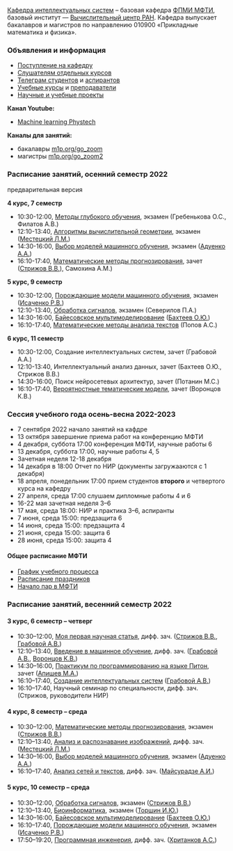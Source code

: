[Кафедра интеллектуальных систем](/ru/about/) – базовая кафедра [ФПМИ МФТИ](https://fpmi.mipt.ru/master/), базовый институт — [Вычислительный центр РАН](https://www.frccsc.ru/). Кафедра выпускает бакалавров и магистров по направлению 010900 «Прикладные математика и физика». 

### Объявления и информация
- [Поступление на кафедру](/ru/admission/)
- [Слушателям отдельных курсов](/ru/admission/)
- [Телеграм студентов](https://t.me/IS_MIPT) и [аспирантов](https://t.me/+BpMhAW-gWlM5OThi)
- [Учебные курсы](/ru/course/) и [преподаватели](/ru/people/)
- [Научные и учебные проекты](https://m1p.org)

**Канал Youtube:** 
* [Machine learning Phystech](https://www.youtube.com/c/MachineLearningPhystech)

**Каналы для занятий:** 
* бакалавры [m1p.org/go_zoom](https://m1p.org/go_zoom)
* магистры [m1p.org/go_zoom2](https://m1p.org/go_zoom2)

### Расписание занятий, осенний  семестр 2022
предварительная версия

**4 курс, 7 семестр**
* 10:30-12:00, [Методы глубокого обучения](https://is-mipt.site/ru/course/deep_learning/index.html), экзамен (Гребенькова О.С., Филатов А.В.)
* 12:10-13:40, [Алгоритмы вычислительной геометрии](https://is-mipt.site/ru/course/computational_geometry/index.html), экзамен ([Местецкий Л.М.](/ru/people/mestetskiy_lm/index.html))
* 14:30-16:00, [Выбор моделей машинного обучения](/ru/course/bayesian_model_selection/index.html), экзамен ([Адуенко А.А.](/ru/people/aduenko_aa/index.html))
* 16:10-17:40, [Математические методы прогнозирования](/ru/course/forecasting_methods/index.html), зачет ([Стрижов В.В.](/ru/people/strijov_vv/index.html)), Самохина А.М.)

**5 курс, 9 семестр**
* 10:30-12:00, [Порождающие модели машинного обучения](https://is-mipt.site/ru/course/deep_generative_models/index.html), экзамен ([Исаченко Р.В.](https://is-mipt.site/ru/people/isachenko_rv/index.html))
* 12:10-13:40, [Обработка сигналов](https://is-mipt.site/ru/course/signal_processing/index.html), экзамен (Северилов П.А.)
* 14:30-16:00, [Байесовское мультимоделирование](/ru/course/bayesian_multimodeling/index.html) ([Бахтеев О.Ю.](/ru/people/bakhteev_oy/index.html))
* 16:10-17:40, [Математические методы анализа текстов](https://is-mipt.site/ru/course/natural_language_processing/index.html) (Попов А.С.)  

**6 курс, 11 семестр**
* 10:30-12:00, Создание интеллектуальных систем, зачет (Грабовой А.А.)
* 12:10-13:40, Интеллектуальный анализ данных, зачет (Бахтеев О.Ю., Стрижов В.В.)
* 14:30-16:00, Поиск нейросетевых архитектур, зачет (Потанин М.С.)
* 16:10-17:40, [Вероятностные тематические модели](http://www.machinelearning.ru/wiki/index.php?title=Вероятностные_тематические_модели_%28курс_лекций%2C_К.В.Воронцов%29), зачет (Воронцов К.В.)

### Сессия учебного года осень-весна 2022-2023
- 7 сентября 2022 начало занятий на кафдре
- 13 октября завершение приема работ на конференцию МФТИ
- 4 декабря, суббота 17:00 конференция МФТИ, научные работы 6
- 13 декабря, суббота 17:00, научные работы 4, 5
- Зачетная неделя 12-18 декабря
- 14 декабря в 18:00 Отчет по НИР (документы загружааются с 1 декабря)
- 18 апреля, понедельник 17:00 прием студентов __второго__ и четвертого курса на кафедру
- 27 апреля, среда 17:00 слушаем дипломные работы 4 и 6
- 16-22 мая зачетная неделя 3–6
- 17 мая, среда 18:00: НИР и практика 3–6, аспиранты
- 7 июня, среда 15:00: предзащита 6
- 14 июня, среда 15:00: предзащита 4
- 21 июня, среда 15:00: защита 6
- 28 июня, среда 15:00: защита 4

#### Общее расписание МФТИ
- [График учебного процесса](https://mipt.ru/about/departments/uchebniy/schedule/study/)
- [Расписание праздников](https://mipt.ru/about/departments/uchebniy/schedule/study/)
- [Начало пар в МФТИ](https://mipt.ru/about/departments/uchebniy/schedule/study/)

### Расписание занятий, весенний семестр 2022
#### 3 курс, 6 семестр – четверг
- 10:30–12:00,	[Моя первая научная статья](/ru/course/automation_scientific_research/index.html), дифф. зач. ([Стрижов В.В.](/ru/people/strijov_vv/index.html), [Грабовой А.В.](/ru/people/grabovoy_av/index.html))
- 12:10–13:40,	[Введение в машинное обучение](/ru/course/introduction_machine_learning/index.html), дифф. зач. ([Грабовой А.В.](/ru/people/grabovoy_av/index.html), [Воронцов К.В.](/ru/people/vorontsov_kv/index.html))
- 14:30–16:00,	[Практикум по программированию на языке Питон](https://github.com/MelLain/mipt-python), зачет ([Апишев М.А.](people/apishev_ma/index.html))
- 16:10–17:40,	[Создание интеллектуальных систем](/ru/course/rnd_in_ai/index.html) ([Грабовой А.В.](people/grabovoy_av/index.html))
- 16:10–17:40,	Научный семинар по специальности, дифф. зач. (Стрижов, руководители НИР)

#### 4 курс, 8 семестр – среда
- 10:30–12:00,	[Математические методы прогнозирования](/ru/course/forecasting_methods/index.html), экзамен ([Стрижов В.В.](/ru/people/strijov_vv/index.html))
- 12:10–13:40,	[Анализ и распознавание изображений](/ru/course/image_processing_recognition/index.html), дифф. зач. ([Местецкий Л.М.](/ru/people/mestetskiy_lm/index.html))
- 14:30–16:00,	[Выбор моделей машинного обучения](/ru/course/bayesian_model_selection/index.html), экзамен ([Адуенко А.А.](/ru/people/aduenko_aa/index.html))
- 16:10–17:40,	[Анализ сетей и текстов](/ru/course/networks_text_analysis/index.html), дифф. зач. ([Майсурадзе А.И.](/ru/people/meysuradze_ai/index.html))

#### 5 курс, 10 семестр – среда
- 10:30–12:00,	[Обработка сигналов](/ru/course/signal_processing/index.html), экзамен ([Стрижов В.В.](/ru/people/strijov_vv/index.html))
- 12:10–13:40,	[Биоинформатика](/ru/course/bioinformatics/index.html), экзамен ([Торшин И.Ю.](/ru/people/torshin_iy/index.html))
- 14:30–16:00,	[Байесовское мультимоделирование](/ru/course/bayesian_multimodeling/index.html) ([Бахтеев О.Ю.](/ru/people/bakhteev_oy/index.html))
- 16:10–17:40,	[Порождающие модели машинного обучения](/ru/course/deep_generative_models/index.html), экзамен ([Исаченко Р.В.](/ru/people/isachenko_rv/index.html))
- 17:50–19:20,	[Программная инженерия](/ru/course/software_engineering_data_analysis/index.html), дифф. зач. ([Хританков А.С.](/ru/people/khritankov_as/index.html))


